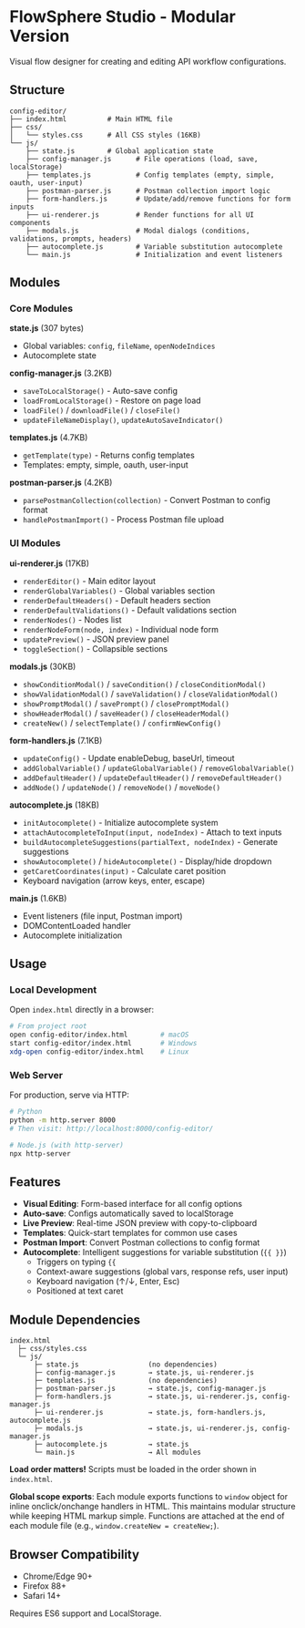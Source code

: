 # FlowSphere Studio - Modular Version

Visual flow designer for creating and editing API workflow configurations.

## Structure

```
config-editor/
├── index.html          # Main HTML file
├── css/
│   └── styles.css      # All CSS styles (16KB)
└── js/
    ├── state.js        # Global application state
    ├── config-manager.js      # File operations (load, save, localStorage)
    ├── templates.js           # Config templates (empty, simple, oauth, user-input)
    ├── postman-parser.js      # Postman collection import logic
    ├── form-handlers.js       # Update/add/remove functions for form inputs
    ├── ui-renderer.js         # Render functions for all UI components
    ├── modals.js              # Modal dialogs (conditions, validations, prompts, headers)
    ├── autocomplete.js        # Variable substitution autocomplete
    └── main.js                # Initialization and event listeners
```

## Modules

### Core Modules

**state.js** (307 bytes)
- Global variables: `config`, `fileName`, `openNodeIndices`
- Autocomplete state

**config-manager.js** (3.2KB)
- `saveToLocalStorage()` - Auto-save config
- `loadFromLocalStorage()` - Restore on page load
- `loadFile()` / `downloadFile()` / `closeFile()`
- `updateFileNameDisplay()`, `updateAutoSaveIndicator()`

**templates.js** (4.7KB)
- `getTemplate(type)` - Returns config templates
- Templates: empty, simple, oauth, user-input

**postman-parser.js** (4.2KB)
- `parsePostmanCollection(collection)` - Convert Postman to config format
- `handlePostmanImport()` - Process Postman file upload

### UI Modules

**ui-renderer.js** (17KB)
- `renderEditor()` - Main editor layout
- `renderGlobalVariables()` - Global variables section
- `renderDefaultHeaders()` - Default headers section
- `renderDefaultValidations()` - Default validations section
- `renderNodes()` - Nodes list
- `renderNodeForm(node, index)` - Individual node form
- `updatePreview()` - JSON preview panel
- `toggleSection()` - Collapsible sections

**modals.js** (30KB)
- `showConditionModal()` / `saveCondition()` / `closeConditionModal()`
- `showValidationModal()` / `saveValidation()` / `closeValidationModal()`
- `showPromptModal()` / `savePrompt()` / `closePromptModal()`
- `showHeaderModal()` / `saveHeader()` / `closeHeaderModal()`
- `createNew()` / `selectTemplate()` / `confirmNewConfig()`

**form-handlers.js** (7.1KB)
- `updateConfig()` - Update enableDebug, baseUrl, timeout
- `addGlobalVariable()` / `updateGlobalVariable()` / `removeGlobalVariable()`
- `addDefaultHeader()` / `updateDefaultHeader()` / `removeDefaultHeader()`
- `addNode()` / `updateNode()` / `removeNode()` / `moveNode()`

**autocomplete.js** (18KB)
- `initAutocomplete()` - Initialize autocomplete system
- `attachAutocompleteToInput(input, nodeIndex)` - Attach to text inputs
- `buildAutocompleteSuggestions(partialText, nodeIndex)` - Generate suggestions
- `showAutocomplete()` / `hideAutocomplete()` - Display/hide dropdown
- `getCaretCoordinates(input)` - Calculate caret position
- Keyboard navigation (arrow keys, enter, escape)

**main.js** (1.6KB)
- Event listeners (file input, Postman import)
- DOMContentLoaded handler
- Autocomplete initialization

## Usage

### Local Development

Open `index.html` directly in a browser:

```bash
# From project root
open config-editor/index.html        # macOS
start config-editor/index.html       # Windows
xdg-open config-editor/index.html    # Linux
```

### Web Server

For production, serve via HTTP:

```bash
# Python
python -m http.server 8000
# Then visit: http://localhost:8000/config-editor/

# Node.js (with http-server)
npx http-server
```

## Features

- **Visual Editing**: Form-based interface for all config options
- **Auto-save**: Configs automatically saved to localStorage
- **Live Preview**: Real-time JSON preview with copy-to-clipboard
- **Templates**: Quick-start templates for common use cases
- **Postman Import**: Convert Postman collections to config format
- **Autocomplete**: Intelligent suggestions for variable substitution (`{{ }}`)
  - Triggers on typing `{{`
  - Context-aware suggestions (global vars, response refs, user input)
  - Keyboard navigation (↑/↓, Enter, Esc)
  - Positioned at text caret

## Module Dependencies

```
index.html
  ├─ css/styles.css
  └─ js/
      ├─ state.js                 (no dependencies)
      ├─ config-manager.js        → state.js, ui-renderer.js
      ├─ templates.js             (no dependencies)
      ├─ postman-parser.js        → state.js, config-manager.js
      ├─ form-handlers.js         → state.js, ui-renderer.js, config-manager.js
      ├─ ui-renderer.js           → state.js, form-handlers.js, autocomplete.js
      ├─ modals.js                → state.js, ui-renderer.js, config-manager.js
      ├─ autocomplete.js          → state.js
      └─ main.js                  → All modules
```

**Load order matters!** Scripts must be loaded in the order shown in `index.html`.

**Global scope exports**: Each module exports functions to `window` object for inline onclick/onchange handlers in HTML. This maintains modular structure while keeping HTML markup simple. Functions are attached at the end of each module file (e.g., `window.createNew = createNew;`).

## Browser Compatibility

- Chrome/Edge 90+
- Firefox 88+
- Safari 14+

Requires ES6 support and LocalStorage.
